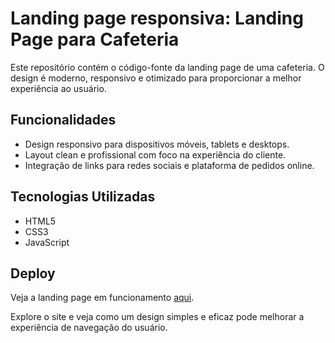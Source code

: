# Landing page responsiva: Landing Page para Cafeteria

Este repositório contém o código-fonte da landing page de uma cafeteria. O design é moderno, responsivo e otimizado para proporcionar a melhor experiência ao usuário.

## Funcionalidades
- Design responsivo para dispositivos móveis, tablets e desktops.
- Layout clean e profissional com foco na experiência do cliente.
- Integração de links para redes sociais e plataforma de pedidos online.

## Tecnologias Utilizadas
- HTML5
- CSS3
- JavaScript

## Deploy
Veja a landing page em funcionamento [aqui](https://devysonsilva.github.io/Dev-Cafe/).

Explore o site e veja como um design simples e eficaz pode melhorar a experiência de navegação do usuário.
